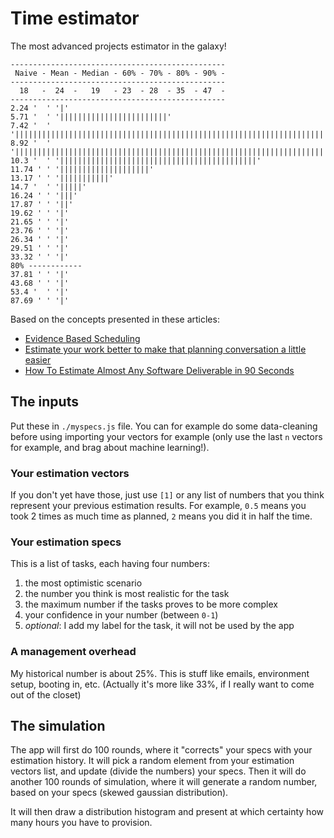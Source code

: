 # Time estimator

The most advanced projects estimator in the galaxy!

```
------------------------------------------------
 Naive - Mean - Median - 60% - 70% - 80% - 90% -
------------------------------------------------
  18   -  24  -   19   - 23  - 28  - 35  - 47  -
------------------------------------------------
2.24 '  ' '|'
5.71 '  ' '||||||||||||||||||||||||'
7.42 '  ' '|||||||||||||||||||||||||||||||||||||||||||||||||||||||||||||||||||||||||||||||||||||||||'
8.92 '  ' '||||||||||||||||||||||||||||||||||||||||||||||||||||||||||||||||||||||||||||||||||||||'
10.3 '  ' '||||||||||||||||||||||||||||||||||||||||||||'
11.74 ' ' '||||||||||||||||||||'
13.17 ' ' '|||||||||||'
14.7 '  ' '|||||'
16.24 ' ' '|||'
17.87 ' ' '||'
19.62 ' ' '|'
21.65 ' ' '|'
23.76 ' ' '|'
26.34 ' ' '|'
29.51 ' ' '|'
33.32 ' ' '|'
80% ------------
37.81 ' ' '|'
43.68 ' ' '|'
53.4 '  ' '|'
87.69 ' ' '|'
```

Based on the concepts presented in these articles:

- [Evidence Based Scheduling](https://www.joelonsoftware.com/2007/10/26/evidence-based-scheduling/)
- [Estimate your work better to make that planning conversation a little easier](https://blog.estimate-work.com/estimate-your-work-better-to-make-that-planning-conversation-a-little-easier-f6c6cbf40d8c)
- [How To Estimate Almost Any Software Deliverable in 90 Seconds](https://herdingcats.typepad.com/my_weblog/2013/08/how-to-estimate-almost-any-software-deliverable.html)

## The inputs

Put these in `./myspecs.js` file. You can for example do some data-cleaning before using importing your vectors for example (only use the last `n` vectors for example, and brag about machine learning!).

### Your estimation vectors

If you don't yet have those, just use `[1]` or any list of numbers that you think represent your previous estimation results. For example, `0.5` means you took 2 times as much time as planned, `2` means you did it in half the time.

### Your estimation specs

This is a list of tasks, each having four numbers: 

1. the most optimistic scenario
2. the number you think is most realistic for the task
3. the maximum number if the tasks proves to be more complex 
4. your confidence in your number (between `0-1`)
5. _optional_: I add my label for the task, it will not be used by the app

### A management overhead

My historical number is about 25%. This is stuff like emails, environment setup, booting in, etc. (Actually it's more like 33%, if I really want to come out of the closet)

## The simulation

The app will first do 100 rounds, where it "corrects" your specs with your estimation history. It will pick a random element from your estimation vectors list, and update (divide the numbers) your specs. Then it will do another 100 rounds of simulation, where it will generate a random number, based on your specs (skewed gaussian distribution).

It will then draw a distribution histogram and present at which certainty how many hours you have to provision.



